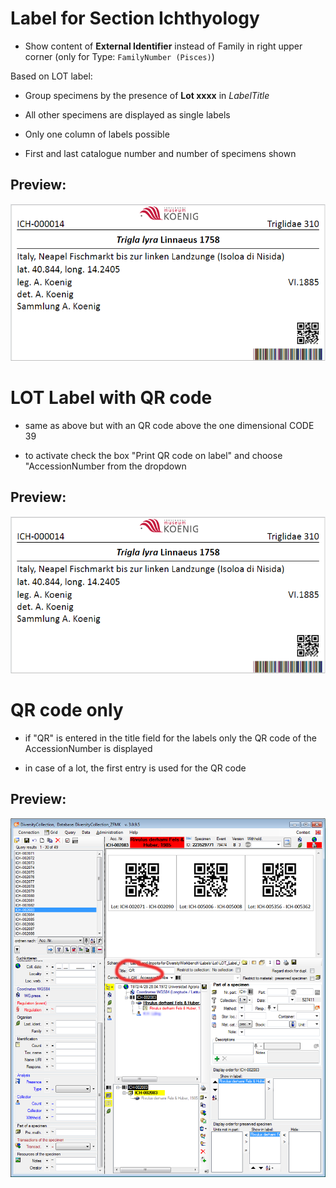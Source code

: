 Label for Section Ichthyology
=============================

- Show content of **External Identifier** instead of Family in right upper corner (only for Type: `FamilyNumber (Pisces)`) 

Based on LOT label:

- Group specimens by the presence of **Lot xxxx** in *LabelTitle*

- All other specimens are displayed as single labels

- Only one column of labels possible

- First and last catalogue number and number of specimens shown

Preview:
---------

![Preview](ICH_Label_QR.png)


LOT Label with QR code
==================
- same as above but with an QR code above the one dimensional CODE 39

- to activate check the box "Print QR code on label" and choose "AccessionNumber from the dropdown

Preview:
---------

![Preview](ICH_Label_QR.png)


QR code only
==================
- if "QR" is entered in the title field for the labels only the QR code of the AccessionNumber is displayed

- in case of a lot, the first entry is used for the QR code

Preview:
---------

![Preview](https://github.com/ZFMK/Labels-and-Imports-for-DiversityWorkbench/blob/screenshots/preview/preview_lot_qr_only_in_dc_marked.png)
